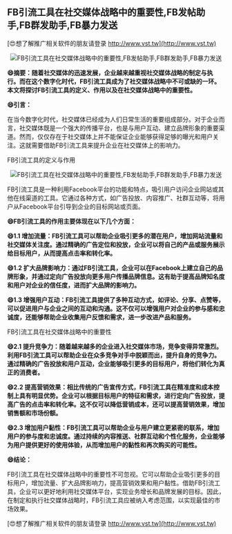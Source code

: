 ## **FB引流工具在社交媒体战略中的重要性,FB发帖助手,FB群发助手,FB暴力发送**

[😍想了解推广相关软件的朋友请登录 http://www.vst.tw](http://www.vst.tw)

 <center><img src="https://vst.tw/MP4/tuiguang/png/7.png" alt="FB引流工具在社交媒体战略中的重要性,FB发帖助手,FB群发助手,FB暴力发送"></center>

**😄摘要：随着社交媒体的迅速发展，企业越来越重视社交媒体战略的制定与执行。而在这个数字化时代，FB引流工具成为了社交媒体战略中不可或缺的一环。本文将探讨FB引流工具的定义、作用以及在社交媒体战略中的重要性。**

**😄引言：**

在当今数字化时代，社交媒体已经成为人们日常生活的重要组成部分。对于企业而言，社交媒体既是一个强大的传播平台，也是与用户互动、建立品牌形象的重要渠道。然而，仅仅存在于社交媒体上并不能保证企业能够获得足够的曝光和用户关注。这就需要借助FB引流工具来提升企业在社交媒体上的影响力。

FB引流工具的定义与作用

 <center><img src="https://vst.tw/MP4/tuiguang/png/0.png" alt="FB引流工具在社交媒体战略中的重要性,FB发帖助手,FB群发助手,FB暴力发送"></center>

FB引流工具是一种利用Facebook平台的功能和特点，吸引用户访问企业网站或其他在线渠道的工具。它通过各种方式，如广告投放、内容推广、社群互动等，将用户从Facebook平台引导到企业的目标网站或页面。

**😄FB引流工具的作用主要体现在以下几个方面：**

**😄1.1 增加流量：FB引流工具可以帮助企业吸引更多的潜在用户，增加网站流量和社交媒体关注度。通过精确的广告定位和投放，企业可以将自己的产品或服务展示给目标用户，从而提高点击率和转化率。**

**😄1.2 扩大品牌影响力：通过FB引流工具，企业可以在Facebook上建立自己的品牌形象，并通过定向广告投放向更多用户传播品牌信息。这有助于提高品牌知名度和用户对企业的信任度，进而扩大品牌的影响力。**

**😄1.3 增强用户互动：FB引流工具提供了多种互动方式，如评论、分享、点赞等，可以促进用户与企业之间的互动和沟通。这不仅可以增强用户对企业的参与感和忠诚度，还能够帮助企业收集用户反馈和需求，进一步改进产品和服务。**

FB引流工具在社交媒体战略中的重要性

**😄2.1 提升竞争力：随着越来越多的企业进入社交媒体市场，竞争变得异常激烈。利用FB引流工具可以帮助企业在众多竞争对手中脱颖而出，提升自身的竞争力。通过精确的广告投放和用户互动，企业能够吸引更多的目标用户，将他们转化为真正的消费者。**

**😄2.2 提高营销效果：相比传统的广告宣传方式，FB引流工具在精准度和成本控制上具有明显优势。企业可以根据目标用户的特征和需求，进行定向广告投放，提高广告的点击率和转化率。这不仅可以降低营销成本，还可以提高营销效果，增加销售额和市场份额。**

**😄2.3 增加用户黏性：FB引流工具可以帮助企业与用户建立更紧密的联系，增加用户的参与度和忠诚度。通过持续的内容推送、社群互动和个性化服务，企业能够为用户提供更好的使用体验，从而增加用户的黏性和再次购买的可能性。**

**😄结论：**

FB引流工具在社交媒体战略中的重要性不可忽视。它可以帮助企业吸引更多的目标用户，增加流量、扩大品牌影响力，提高营销效果和用户黏性。借助FB引流工具，企业可以更好地利用社交媒体平台，实现业务增长和品牌发展的目标。因此，在制定和执行社交媒体战略时，FB引流工具应被纳入考虑范围，以实现最佳的市场效果。

[😍想了解推广相关软件的朋友请登录 http://www.vst.tw](http://www.vst.tw)



